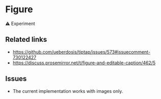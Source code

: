 # Figure

⚠️ Experiment

## Related links
* https://github.com/ueberdosis/tiptap/issues/573#issuecomment-730122427
* https://discuss.prosemirror.net/t/figure-and-editable-caption/462/5

## Issues
* The current implementation works with images only.

<demo name="Experiments/Figure" />
